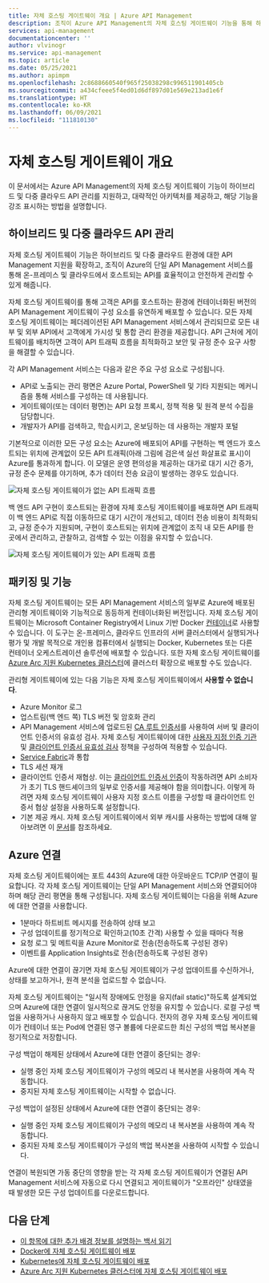```yaml
---
title: 자체 호스팅 게이트웨이 개요 | Azure API Management
description: 조직이 Azure API Management의 자체 호스팅 게이트웨이 기능을 통해 하이브리드 및 다중 클라우드 환경에서 API를 관리하는 방법을 알아봅니다.
services: api-management
documentationcenter: ''
author: vlvinogr
ms.service: api-management
ms.topic: article
ms.date: 05/25/2021
ms.author: apimpm
ms.openlocfilehash: 2c8688660540f965f25038298c996511901405cb
ms.sourcegitcommit: a434cfeee5f4ed01d6df897d01e569e213ad1e6f
ms.translationtype: HT
ms.contentlocale: ko-KR
ms.lasthandoff: 06/09/2021
ms.locfileid: "111810130"
---
```

# <a name="self-hosted-gateway-overview"></a>자체 호스팅 게이트웨이 개요

이 문서에서는 Azure API Management의 자체 호스팅 게이트웨이 기능이 하이브리드 및 다중 클라우드 API 관리를 지원하고, 대략적인 아키텍처를 제공하고, 해당 기능을 강조 표시하는 방법을 설명합니다.

## <a name="hybrid-and-multi-cloud-api-management"></a>하이브리드 및 다중 클라우드 API 관리

자체 호스팅 게이트웨이 기능은 하이브리드 및 다중 클라우드 환경에 대한 API Management 지원을 확장하고, 조직이 Azure의 단일 API Management 서비스를 통해 온-프레미스 및 클라우드에서 호스트되는 API를 효율적이고 안전하게 관리할 수 있게 해줍니다.

자체 호스팅 게이트웨이를 통해 고객은 API를 호스트하는 환경에 컨테이너화된 버전의 API Management 게이트웨이 구성 요소를 유연하게 배포할 수 있습니다. 모든 자체 호스팅 게이트웨이는 페더레이션된 API Management 서비스에서 관리되므로 모든 내부 및 외부 API에서 고객에게 가시성 및 통합 관리 환경을 제공합니다. API 근처에 게이트웨이를 배치하면 고객이 API 트래픽 흐름을 최적화하고 보안 및 규정 준수 요구 사항을 해결할 수 있습니다.

각 API Management 서비스는 다음과 같은 주요 구성 요소로 구성됩니다.

-   API로 노출되는 관리 평면은 Azure Portal, PowerShell 및 기타 지원되는 메커니즘을 통해 서비스를 구성하는 데 사용됩니다.
-   게이트웨이(또는 데이터 평면)는 API 요청 프록시, 정책 적용 및 원격 분석 수집을 담당합니다.
-   개발자가 API를 검색하고, 학습시키고, 온보딩하는 데 사용하는 개발자 포털

기본적으로 이러한 모든 구성 요소는 Azure에 배포되어 API를 구현하는 백 엔드가 호스트되는 위치에 관계없이 모든 API 트래픽(아래 그림에 검은색 실선 화살표로 표시)이 Azure를 통과하게 합니다. 이 모델은 운영 편의성을 제공하는 대가로 대기 시간 증가, 규정 준수 문제를 야기하며, 추가 데이터 전송 요금이 발생하는 경우도 있습니다.

![자체 호스팅 게이트웨이가 없는 API 트래픽 흐름](media/self-hosted-gateway-overview/without-gateways.png)

백 엔드 API 구현이 호스트되는 환경에 자체 호스팅 게이트웨이를 배포하면 API 트래픽이 백 엔드 API로 직접 이동하므로 대기 시간이 개선되고, 데이터 전송 비용이 최적화되고, 규정 준수가 지원되며, 구현이 호스트되는 위치에 관계없이 조직 내 모든 API를 한 곳에서 관리하고, 관찰하고, 검색할 수 있는 이점을 유지할 수 있습니다.

![자체 호스팅 게이트웨이가 있는 API 트래픽 흐름](media/self-hosted-gateway-overview/with-gateways.png)

## <a name="packaging-and-features"></a>패키징 및 기능

자체 호스팅 게이트웨이는 모든 API Management 서비스의 일부로 Azure에 배포된 관리형 게이트웨이와 기능적으로 동등하게 컨테이너화된 버전입니다. 자체 호스팅 게이트웨이는 Microsoft Container Registry에서 Linux 기반 Docker [컨테이너](https://aka.ms/apim/sputnik/dhub)로 사용할 수 있습니다. 이 도구는 온-프레미스, 클라우드 인프라의 서버 클러스터에서 실행되거나 평가 및 개발 목적으로 개인용 컴퓨터에서 실행되는 Docker, Kubernetes 또는 다른 컨테이너 오케스트레이션 솔루션에 배포할 수 있습니다. 또한 자체 호스팅 게이트웨이를 [Azure Arc 지원 Kubernetes 클러스터](./how-to-deploy-self-hosted-gateway-azure-arc.md)에 클러스터 확장으로 배포할 수도 있습니다.

관리형 게이트웨이에 있는 다음 기능은 자체 호스팅 게이트웨이에서 **사용할 수 없습니다**.

- Azure Monitor 로그
- 업스트림(백 엔드 쪽) TLS 버전 및 암호화 관리
- API Management 서비스에 업로드된 [CA 루트 인증서](api-management-howto-ca-certificates.md)를 사용하여 서버 및 클라이언트 인증서의 유효성 검사. 자체 호스팅 게이트웨이에 대한 [사용자 지정 인증 기관](api-management-howto-ca-certificates.md#create-custom-ca-for-self-hosted-gateway) 및 [클라이언트 인증서 유효성 검사](api-management-access-restriction-policies.md#validate-client-certificate) 정책을 구성하여 적용할 수 있습니다.
- [Service Fabric](../service-fabric/service-fabric-api-management-overview.md)과 통합
- TLS 세션 재개
- 클라이언트 인증서 재협상. 이는 [클라이언트 인증서 인증](api-management-howto-mutual-certificates-for-clients.md)이 작동하려면 API 소비자가 초기 TLS 핸드셰이크의 일부로 인증서를 제공해야 함을 의미합니다. 이렇게 하려면 자체 호스팅 게이트웨이 사용자 지정 호스트 이름을 구성할 때 클라이언트 인증서 협상 설정을 사용하도록 설정합니다.
- 기본 제공 캐시. 자체 호스팅 게이트웨이에서 외부 캐시를 사용하는 방법에 대해 알아보려면 이 [문서](api-management-howto-cache-external.md)를 참조하세요.

## <a name="connectivity-to-azure"></a>Azure 연결

자체 호스팅 게이트웨이에는 포트 443의 Azure에 대한 아웃바운드 TCP/IP 연결이 필요합니다. 각 자체 호스팅 게이트웨이는 단일 API Management 서비스와 연결되어야 하며 해당 관리 평면을 통해 구성됩니다. 자체 호스팅 게이트웨이는 다음을 위해 Azure에 대한 연결을 사용합니다.

-   1분마다 하트비트 메시지를 전송하여 상태 보고
-   구성 업데이트를 정기적으로 확인하고(10초 간격) 사용할 수 있을 때마다 적용
-   요청 로그 및 메트릭을 Azure Monitor로 전송(전송하도록 구성된 경우)
-   이벤트를 Application Insights로 전송(전송하도록 구성된 경우)

Azure에 대한 연결이 끊기면 자체 호스팅 게이트웨이가 구성 업데이트를 수신하거나, 상태를 보고하거나, 원격 분석을 업로드할 수 없습니다.

자체 호스팅 게이트웨이는 "일시적 장애에도 안정을 유지(fail static)"하도록 설계되었으며 Azure에 대한 연결이 일시적으로 끊겨도 안정을 유지할 수 있습니다. 로컬 구성 백업을 사용하거나 사용하지 않고 배포할 수 있습니다. 전자의 경우 자체 호스팅 게이트웨이가 컨테이너 또는 Pod에 연결된 영구 볼륨에 다운로드한 최신 구성의 백업 복사본을 정기적으로 저장합니다.

구성 백업이 해제된 상태에서 Azure에 대한 연결이 중단되는 경우:

-   실행 중인 자체 호스팅 게이트웨이가 구성의 메모리 내 복사본을 사용하여 계속 작동합니다.
-   중지된 자체 호스팅 게이트웨이는 시작할 수 없습니다.

구성 백업이 설정된 상태에서 Azure에 대한 연결이 중단되는 경우:

-   실행 중인 자체 호스팅 게이트웨이가 구성의 메모리 내 복사본을 사용하여 계속 작동합니다.
-   중지된 자체 호스팅 게이트웨이가 구성의 백업 복사본을 사용하여 시작할 수 있습니다.

연결이 복원되면 가동 중단의 영향을 받는 각 자체 호스팅 게이트웨이가 연결된 API Management 서비스에 자동으로 다시 연결되고 게이트웨이가 "오프라인" 상태였을 때 발생한 모든 구성 업데이트를 다운로드합니다.

## <a name="next-steps"></a>다음 단계

-   [이 항목에 대한 추가 배경 정보를 설명하는 백서 읽기](https://aka.ms/hybrid-and-multi-cloud-api-management)
-   [Docker에 자체 호스팅 게이트웨이 배포](how-to-deploy-self-hosted-gateway-docker.md)
-   [Kubernetes에 자체 호스팅 게이트웨이 배포](how-to-deploy-self-hosted-gateway-kubernetes.md)
-   [Azure Arc 지원 Kubernetes 클러스터에 자체 호스팅 게이트웨이 배포](how-to-deploy-self-hosted-gateway-azure-arc.md)
